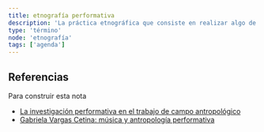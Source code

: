 ```yaml
---
title: etnografía performativa
description: 'La práctica etnográfica que consiste en realizar algo de una manera cultural especial hasta obtener la aprobación de la comunidad como "bien hecho", reflejando así su gusto cultural'
type: 'término'
node: 'etnografía'
tags: ['agenda']
---
```


## Referencias

Para construir esta nota
- [La investigación performativa en el trabajo de campo antropológico](https://revistas.inah.gob.mx/index.php/diariodecampo/article/view/6361)
- [Gabriela Vargas Cetina: música y antropología performativa](http://www.cienciamx.com/index.php/sociedad/personajes/3135-gabriela-vargas-cetina-antropologia-performativa-musica-y-organizaciones)
